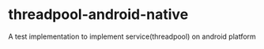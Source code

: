 # threadpool-android-native
A test implementation to implement service(threadpool) on android platform
